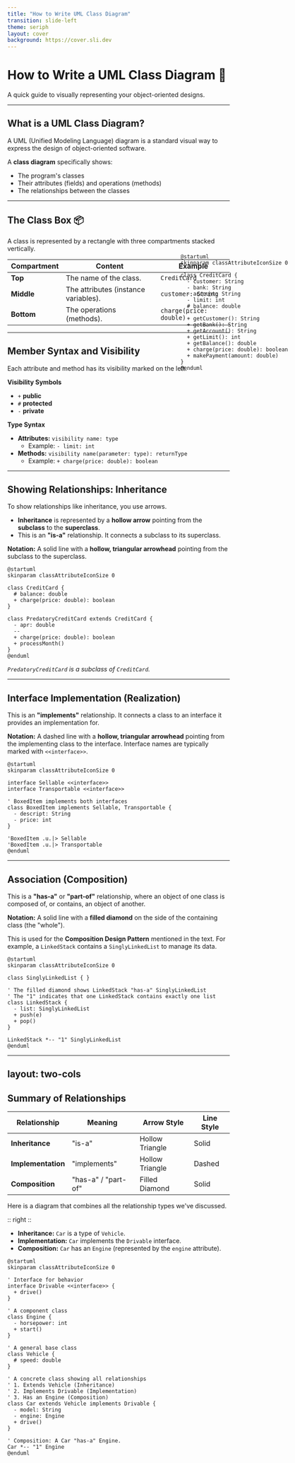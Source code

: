 ```yaml
---
title: "How to Write UML Class Diagram"
transition: slide-left
theme: seriph
layout: cover
background: https://cover.sli.dev
---
```


# How to Write a UML Class Diagram 📝

A quick guide to visually representing your object-oriented designs.

---

## What is a UML Class Diagram?

A UML (Unified Modeling Language) diagram is a standard visual way to express the design of object-oriented software.

A **class diagram** specifically shows:
* The program's classes
* Their attributes (fields) and operations (methods)
* The relationships between the classes 

---

## The Class Box 📦

A class is represented by a rectangle with three compartments stacked vertically.

| Compartment | Content | Example |
|---|---|---|
| **Top** | The name of the class. | `CreditCard` |
| **Middle**| The attributes (instance variables). | `customer: String` |
| **Bottom**| The operations (methods). | `charge(price: double)` |

---

## Member Syntax and Visibility

Each attribute and method has its visibility marked on the left. 

**Visibility Symbols**
* `+`  **public**
* `#`  **protected**
* `-`  **private**

**Type Syntax** 
* **Attributes:** `visibility name: type`
    * Example: `- limit: int`
* **Methods:** `visibility name(parameter: type): returnType`
    * Example: `+ charge(price: double): boolean`

<div style="margin:auto;position:absolute;right:10%;top:15%">

```plantuml

@startuml
skinparam classAttributeIconSize 0

class CreditCard {
  - customer: String
  - bank: String
  - account: String
  - limit: int
  # balance: double
  --
  + getCustomer(): String
  + getBank(): String
  + getAccount(): String
  + getLimit(): int
  + getBalance(): double
  + charge(price: double): boolean
  + makePayment(amount: double)
}
@enduml
```
</div>

---

## Showing Relationships: Inheritance

To show relationships like inheritance, you use arrows.

  * **Inheritance** is represented by a **hollow arrow** pointing from the **subclass** to the **superclass**. 
  * This is an **"is-a"** relationship. It connects a subclass to its superclass.

**Notation:** A solid line with a **hollow, triangular arrowhead** pointing from the subclass to the superclass.


```plantuml
@startuml
skinparam classAttributeIconSize 0

class CreditCard {
  # balance: double
  + charge(price: double): boolean
}

class PredatoryCreditCard extends CreditCard {
  - apr: double
  --
  + charge(price: double): boolean
  + processMonth()
}
@enduml
```

*`PredatoryCreditCard` is a subclass of `CreditCard`.*



---

## Interface Implementation (Realization)

This is an **"implements"** relationship. It connects a class to an interface it provides an implementation for.

**Notation:** A dashed line with a **hollow, triangular arrowhead** pointing from the implementing class to the interface. Interface names are typically marked with `<<interface>>`.

```plantuml
@startuml
skinparam classAttributeIconSize 0

interface Sellable <<interface>>
interface Transportable <<interface>>

' BoxedItem implements both interfaces
class BoxedItem implements Sellable, Transportable {
  - descript: String
  - price: int
}

'BoxedItem .u.|> Sellable
'BoxedItem .u.|> Transportable
@enduml
```

---

## Association (Composition)

This is a **"has-a"** or **"part-of"** relationship, where an object of one class is composed of, or contains, an object of another.

**Notation:** A solid line with a **filled diamond** on the side of the containing class (the "whole").

This is used for the **Composition Design Pattern** mentioned in the text. For example, a `LinkedStack` contains a `SinglyLinkedList` to manage its data.

```plantuml
@startuml
skinparam classAttributeIconSize 0

class SinglyLinkedList { }

' The filled diamond shows LinkedStack "has-a" SinglyLinkedList
' The "1" indicates that one LinkedStack contains exactly one list
class LinkedStack {
  - list: SinglyLinkedList
  + push(e)
  + pop()
}

LinkedStack *-- "1" SinglyLinkedList
@enduml
```

---
layout: two-cols
---

## Summary of Relationships

| Relationship | Meaning | Arrow Style | Line Style |
|---|---|---|---|
| **Inheritance** | "is-a" | Hollow Triangle | Solid |
| **Implementation**| "implements" | Hollow Triangle | Dashed |
| **Composition** | "has-a" / "part-of" | Filled Diamond | Solid |



Here is a diagram that combines all the relationship types we've discussed.

:: right ::

<Transform :scale="0.85">

*   **Inheritance:** `Car` is a type of `Vehicle`.
*   **Implementation:** `Car` implements the `Drivable` interface.
*   **Composition:** `Car` has an `Engine` (represented by the `engine` attribute).



```plantuml 
@startuml
skinparam classAttributeIconSize 0

' Interface for behavior
interface Drivable <<interface>> {
  + drive()
}

' A component class
class Engine {
  - horsepower: int
  + start()
}

' A general base class
class Vehicle {
  # speed: double
}

' A concrete class showing all relationships
' 1. Extends Vehicle (Inheritance)
' 2. Implements Drivable (Implementation)
' 3. Has an Engine (Composition)
class Car extends Vehicle implements Drivable {
  - model: String
  - engine: Engine
  + drive()
}

' Composition: A Car "has-a" Engine.
Car *-- "1" Engine
@enduml
```

</Transform>